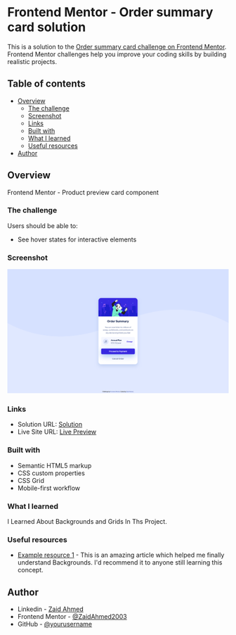 # Frontend Mentor - Order summary card solution

This is a solution to the [Order summary card challenge on Frontend Mentor](https://www.frontendmentor.io/challenges/order-summary-component-QlPmajDUj). Frontend Mentor challenges help you improve your coding skills by building realistic projects.

## Table of contents

- [Overview](#overview)
  - [The challenge](#the-challenge)
  - [Screenshot](#screenshot)
  - [Links](#links)
  - [Built with](#built-with)
  - [What I learned](#what-i-learned)
  - [Useful resources](#useful-resources)
- [Author](#author)

## Overview

Frontend Mentor - Product preview card component

### The challenge

Users should be able to:

- See hover states for interactive elements

### Screenshot

![](./Screenshot%202022-11-26%20at%2020-14-51%20Frontend%20Mentor%20Order%20summary%20card.png)

### Links

- Solution URL: [Solution](https://your-solution-url.com)
- Live Site URL: [Live Preview](https://legendary-kataifi-7e59bb.netlify.app)

### Built with

- Semantic HTML5 markup
- CSS custom properties
- CSS Grid
- Mobile-first workflow

### What I learned

I Learned About Backgrounds and Grids In Ths Project.

### Useful resources

- [Example resource 1](https://developer.mozilla.org/en-US/) - This is an amazing article which helped me finally understand Backgrounds. I'd recommend it to anyone still learning this concept.

## Author

- Linkedin - [Zaid Ahmed](https://www.linkedin.com/in/zaidahmed2345/)
- Frontend Mentor - [@ZaidAhmed2003](https://www.frontendmentor.io/profile/ZaidAhmed2003)
- GitHub - [@yourusername](https://github.com/ZaidAhmed2003)
